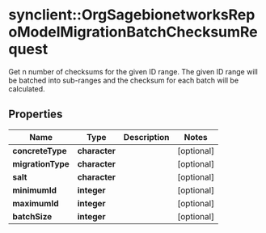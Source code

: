 # synclient::OrgSagebionetworksRepoModelMigrationBatchChecksumRequest

Get n number of checksums for the given ID range.  The given ID range will be batched into sub-ranges and the checksum for each batch will be calculated.

## Properties
Name | Type | Description | Notes
------------ | ------------- | ------------- | -------------
**concreteType** | **character** |  | [optional] 
**migrationType** | **character** |  | [optional] 
**salt** | **character** |  | [optional] 
**minimumId** | **integer** |  | [optional] 
**maximumId** | **integer** |  | [optional] 
**batchSize** | **integer** |  | [optional] 


